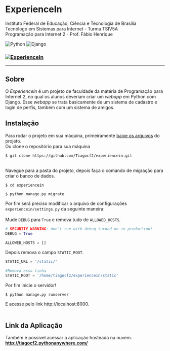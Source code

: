 # ExperienceIn
Instituto Federal de Educação, Ciência e Tecnologia de Brasília  
Tecnólogo em Sistemas para Internet - Turma TSIV5A  
Programação para Internet 2 - Prof. Fábio Henrique

![Python](https://img.shields.io/badge/Python-3776AB?logo=python&style=plastic&logoColor=white)
![Django](https://img.shields.io/badge/Django-092E20?logo=django&style=plastic)
### [![ExperienceIn](https://img.shields.io/badge/ExperienceIn-acesse-000?style=social&logo=expensify)](http://tiagocf2.pythonanywhere.com/)  
---

## Sobre
O *ExperienceIn* é um projeto de faculdade da matéria de Programação para Internet 2, no qual os alunos deveriam criar um *webapp* em Python com Django. Esse *webapp* se trata basicamente de um sistema de cadastro e login de perfis, também com um sistema de amigos.

## Instalação
Para rodar o projeto em sua máquina, primeiramente [baixe os arquivos](https://github.com/Tiagocf2/ppi2/archive/refs/heads/main.zip) do projeto.  
Ou clone o repositório para sua máquina 
```shell
$ git clone https://github.com/Tiagocf2/experiencein.git
```

<br>
Navegue para a pasta do projeto, depois faça o comando de migração para criar o banco de dados.

```shell
$ cd experiencein

$ python manage.py migrate
```
Por fim será preciso modificar o arquivo de configurações `experiencein/settings.py` da seguinte maneira:  
<br>
Mude `DEBUG` para `True` e remova tudo de `ALLOWED_HOSTS`.

```python
# SECURITY WARNING: don't run with debug turned on in production!
DEBUG = True

ALLOWED_HOSTS = []
```
Depois remova o campo `STATIC_ROOT`.

```python
STATIC_URL = '/static/'

#Remova essa linha
STATIC_ROOT = '/home/tiagocf2/experiencein/static'
```
Por fim inicie o servidor!

```shell
$ python manage.py runserver
```
E acesse pelo link http://localhost:8000.  
<br>

## Link da Aplicação
Também é possível acessar a aplicação hosteada na nuvem.  
**http://tiagocf2.pythonanywhere.com/**






